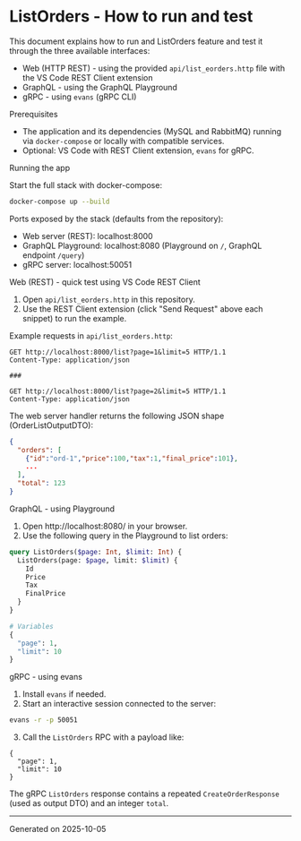 # ListOrders - How to run and test

This document explains how to run and ListOrders feature and test it through the three available interfaces:

- Web (HTTP REST) - using the provided `api/list_eorders.http` file with the VS Code REST Client extension
- GraphQL - using the GraphQL Playground
- gRPC - using `evans` (gRPC CLI)

Prerequisites

- The application and its dependencies (MySQL and RabbitMQ) running via `docker-compose` or locally with compatible services.
- Optional: VS Code with REST Client extension, `evans` for gRPC.

Running the app

Start the full stack with docker-compose:

```bash
docker-compose up --build
```

Ports exposed by the stack (defaults from the repository):

- Web server (REST): localhost:8000
- GraphQL Playground: localhost:8080 (Playground on `/`, GraphQL endpoint `/query`)
- gRPC server: localhost:50051

Web (REST) - quick test using VS Code REST Client

1. Open `api/list_eorders.http` in this repository.
2. Use the REST Client extension (click "Send Request" above each snippet) to run the example.

Example requests in `api/list_eorders.http`:

```http
GET http://localhost:8000/list?page=1&limit=5 HTTP/1.1
Content-Type: application/json

###

GET http://localhost:8000/list?page=2&limit=5 HTTP/1.1
Content-Type: application/json
```

The web server handler returns the following JSON shape (OrderListOutputDTO):

```json
{
  "orders": [
    {"id":"ord-1","price":100,"tax":1,"final_price":101},
    ...
  ],
  "total": 123
}
```

GraphQL - using Playground

1. Open http://localhost:8080/ in your browser.
2. Use the following query in the Playground to list orders:

```graphql
query ListOrders($page: Int, $limit: Int) {
  ListOrders(page: $page, limit: $limit) {
    Id
    Price
    Tax
    FinalPrice
  }
}

# Variables
{
  "page": 1,
  "limit": 10
}
```

gRPC - using evans

1. Install `evans` if needed.
2. Start an interactive session connected to the server:

```bash
evans -r -p 50051
```

3. Call the `ListOrders` RPC with a payload like:

```
{
  "page": 1,
  "limit": 10
}
```

The gRPC `ListOrders` response contains a repeated `CreateOrderResponse` (used as output DTO) and an integer `total`.

---
Generated on 2025-10-05
